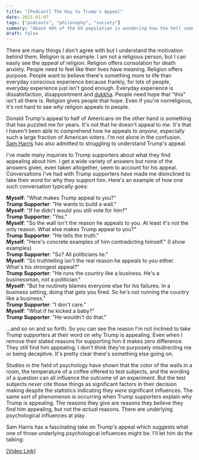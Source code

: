 ```yaml
---
title: "[Podcast] The Key to Trump's Appeal"
date: 2021-01-07
tags: ["podcasts", "philosophy", "society"]
summary: "About 40% of the US population is wondering how the hell someone like Donald J. Trump _ever_ became president. The other half of the country offers a range of different answers, none quite convincing. Sam Harris suggests an underlying psychological factor that is a counterbalance to the left's political correctness."
draft: false
---
```

There are many things I don't agree with but I understand the motivation behind them. Religion is an example. I am not a religious person, but I can easily see the _appeal_ of religion. Religion offers consolation for death anxiety. People need to feel like their lives have meaning. Religion offers purpose. People want to believe there's something more to life than everyday conscious experience because frankly, for lots of people, everyday experience just isn't good enough. Everyday experience is dissatisfaction, disappointment and [dukkha](https://en.wikipedia.org/wiki/Dukkha). People need hope that "this" isn't all there is. Religion gives people that hope. Even if you're nonreligious, it's not hard to see _why_ religion appeals to people.

Donald Trump's appeal to half of Americans on the other hand is something that has puzzled me for years. It's not that he doesn't appeal to _me_. It's that I haven't been able to comprehend how he appeals to _anyone_, especially such a large fraction of American voters. I'm not alone in the confusion. [Sam Harris](https://samharris.org) has also admitted to struggling to understand Trump's appeal.

I've made many inquiries to Trump supporters about what they find appealing about him. I get a wide variety of answers but none of the answers given, even taken altogether, seem to account for his appeal. Conversations I've had with Trump supporters have made me disinclined to take their word for why they support him. Here's an example of how one such conversation typically goes:

__Myself__: "What makes Trump appeal to you?"  
__Trump Supporter__: "He wants to build a wall."  
__Myself__: "If he didn't would you still vote for him?"  
__Trump Supporter__: "Yes."  
__Myself__: "So the wall isn't the reason he appeals to you. At least it's not the only reason. What else makes Trump appeal to you?"  
__Trump Supporter__: "He tells the truth."  
__Myself__: "Here's concrete examples of him contradicting himself." (I show examples)  
__Trump Supporter__: "So? All politicians lie."  
__Myself__: "So truthtelling isn't the real reason he appeals to you either. What's his strongest appeal?"  
__Trump Supporter__: "He runs the country like a business. He's a businessman, not a politician."  
__Myself__: "But he routinely blames everyone else for _his_ failures. In a business setting, doing that gets you fired. So he's not running the country like a business."  
__Trump Supporter__: "I don't care."  
__Myself__: "What if he kicked a baby?"  
__Trump Supporter__: "He wouldn't do that."  

...and so on and so forth. So you can see the reason I'm not inclined to take Trump supporters at their word on why Trump is appealing. Even when I remove their stated reasons for supporting him it makes zero difference. They still find him appealing. I don't think they're purposely misdirecting me or being deceptive. It's pretty clear there's something else going on.

Studies in the field of psychology have shown that the color of the walls in a room, the temperature of a coffee offered to test subjects, and the wording of a question can all influence the outcome of an experiment. But the test subjects _never_ cite those things as significant factors in their decision making despite the statistics indicating they _were_ significant influences. The same sort of phenomenon is occurring when Trump supporters explain why Trump is appealing. The reasons they give are reasons they _believe_ they find him appealing, but not the _actual_ reasons. There are underlying psychological influences at play.

Sam Harris has a fascinating take on Trump's appeal which suggests what one of those underlying psychological influences might be. I'll let him do the talking:

[[Video Link]](https://redirect.invidious.io/watch?v=j3xBUNIkA_c&dark_mode=true&autoplay=1)
